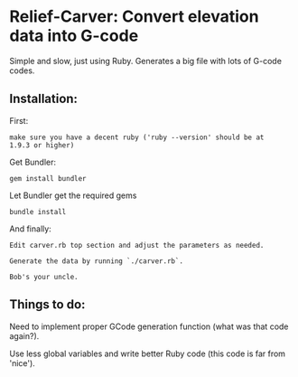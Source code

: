 Relief-Carver: Convert elevation data into G-code
=============

Simple and slow, just using Ruby. Generates a big file with lots of
G-code codes.


Installation:
------------

First:

    make sure you have a decent ruby ('ruby --version' should be at
    1.9.3 or higher)

Get Bundler:

    gem install bundler

Let Bundler get the required gems

    bundle install

And finally:

    Edit carver.rb top section and adjust the parameters as needed.

    Generate the data by running `./carver.rb`.

    Bob's your uncle.


Things to do:
------------

Need to implement proper GCode generation function (what was that code
again?).

Use less global variables and write better Ruby code (this code is far
from 'nice').
